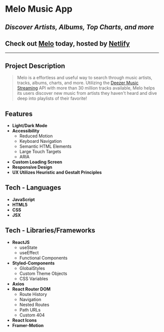 # **Melo Music App** 
## *Discover Artists, Albums, Top Charts, and more*
## Check out [Melo](url) today, hosted by [Netlify](https://www.netlify.com/)

---

## **Project Description**
> Melo is a effortless and useful way to search through music artists, tracks, albums, charts, and more. Utilizing the [Deezer Music Streaming](https://www.deezer.com/us/) API with more than 30 million tracks available, Melo helps its users discover new music from artists they haven't heard and dive deep into playlists of their favorite!

<!-- Insert Screenshot -->

## **Features**
* **Light/Dark Mode**
* **Accessibility**
  * Reduced Motion
  * Keyboard Navigation
  * Semantic HTML Elements
  * Large Touch Targets
  * ARIA
* **Custom Loading Screen**
* **Responsive Design**
* **UX Utilizes Heuristic and Gestalt Principles**

## **Tech - Languages**
* **JavaScript**
* **HTML5**
* **CSS**
* **JSX**

## **Tech - Libraries/Frameworks**
* **ReactJS**
  * useState <!-- utilize Code Snip -->
  * useEffect <!-- utilize Code Snip -->
  * Functional Components
* **Styled-Components**
  * GlobalStyles
  * Custom Theme Objects
  * CSS Variables
* **Axios** <!-- Async Code Snip/ best practices -->
* **React Router DOM**
  * Route History
  * Navigation
  * Nested Routes
  * Path URLs
  * Custom 404
* **React Icons**
* **Framer-Motion**



